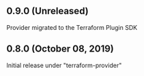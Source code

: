 ## 0.9.0 (Unreleased)

Provider migrated to the Terraform Plugin SDK

## 0.8.0 (October 08, 2019)

Initial release under "terraform-provider"
